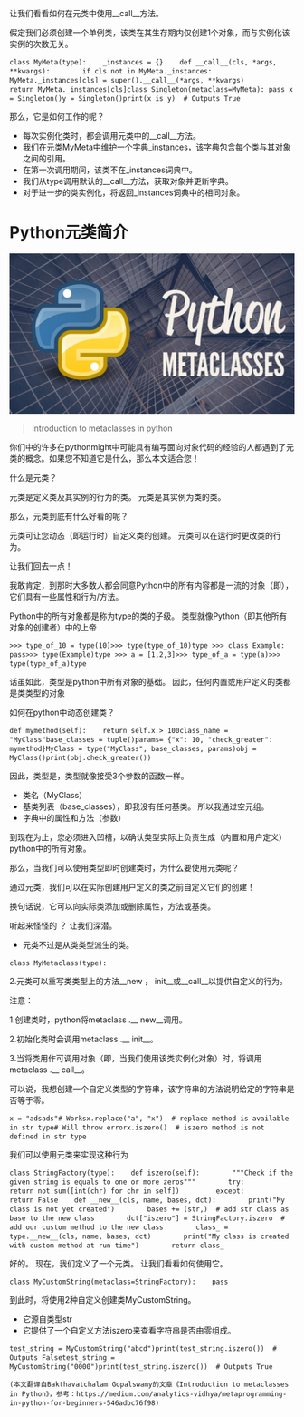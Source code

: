 
让我们看看如何在元类中使用__call__方法。

假定我们必须创建一个单例类，该类在其生存期内仅创建1个对象，而与实例化该实例的次数无关。
```
class MyMeta(type):    _instances = {}    def __call__(cls, *args, **kwargs):        if cls not in MyMeta._instances:            MyMeta._instances[cls] = super().__call__(*args, **kwargs)        return MyMeta._instances[cls]class Singleton(metaclass=MyMeta): pass x = Singleton()y = Singleton()print(x is y)  # Outputs True
```

那么，它是如何工作的呢？
+ 每次实例化类时，都会调用元类中的__call__方法。
+ 我们在元类MyMeta中维护一个字典_instances，该字典包含每个类与其对象之间的引用。
+ 在第一次调用期间，该类不在_instances词典中。
+ 我们从type调用默认的__call__方法，获取对象并更新字典。
+ 对于进一步的类实例化，将返回_instances词典中的相同对象。
# Python元类简介
![Introduction to metaclasses in python](1!HdWQ5O4fQ5NyPZhJXpbKAQ.png)
> Introduction to metaclasses in python


你们中的许多在pythonmight中可能具有编写面向对象代码的经验的人都遇到了元类的概念。如果您不知道它是什么，那么本文适合您！

什么是元类？

元类是定义类及其实例的行为的类。 元类是其实例为类的类。

那么，元类到底有什么好看的呢？

元类可让您动态（即运行时）自定义类的创建。 元类可以在运行时更改类的行为。

让我们回去一点！

我敢肯定，到那时大多数人都会同意Python中的所有内容都是一流的对象（即），它们具有一些属性和行为/方法。

Python中的所有对象都是称为type的类的子级。 类型就像Python（即其他所有对象的创建者）中的上帝
```
>>> type_of_10 = type(10)>>> type(type_of_10)type >>> class Example:       pass>>> type(Example)type >>> a = [1,2,3]>>> type_of_a = type(a)>>> type(type_of_a)type
```

话虽如此，类型是python中所有对象的基础。 因此，任何内置或用户定义的类都是类类型的对象

如何在python中动态创建类？
```
def mymethod(self):    return self.x > 100class_name = "MyClass"base_classes = tuple()params= {"x": 10, "check_greater": mymethod}MyClass = type("MyClass", base_classes, params)obj = MyClass()print(obj.check_greater())
```

因此，类型是，类型就像接受3个参数的函数一样。
+ 类名（MyClass）
+ 基类列表（base_classes），即我没有任何基类。 所以我通过空元组。
+ 字典中的属性和方法（参数）

到现在为止，您必须进入凹槽，以确认类型实际上负责生成（内置和用户定义）python中的所有对象。

那么，当我们可以使用类型即时创建类时，为什么要使用元类呢？

通过元类，我们可以在实际创建用户定义的类之前自定义它们的创建！

换句话说，它可以向实际类添加或删除属性，方法或基类。

听起来怪怪的 ？ 让我们深潜。
+ 元类不过是从类类型派生的类。
```
class MyMetaclass(type):
```

2.元类可以重写类类型上的方法__new __，__ init__或__call__以提供自定义的行为。

注意：

1.创建类时，python将metaclass .__ new__调用。

2.初始化类时会调用metaclass .__ init__。

3.当将类用作可调用对象（即，当我们使用该类实例化对象）时，将调用metaclass .__ call__。

可以说，我想创建一个自定义类型的字符串，该字符串的方法说明给定的字符串是否等于零。
```
x = "adsads"# Worksx.replace("a", "x")  # replace method is available in str type# Will throw errorx.iszero()  # iszero method is not defined in str type
```

我们可以使用元类来实现这种行为
```
class StringFactory(type):    def iszero(self):        """Check if the given string is equals to one or more zeros"""        try:            return not sum([int(chr) for chr in self])         except:            return False    def __new__(cls, name, bases, dct):        print("My class is not yet created")        bases += (str,)  # add str class as base to the new class        dct["iszero"] = StringFactory.iszero  # add our custom method to the new class        class_ = type.__new__(cls, name, bases, dct)        print("My class is created with custom method at run time")        return class_
```

好的。 现在，我们定义了一个元类。 让我们看看如何使用它。
```
class MyCustomString(metaclass=StringFactory):    pass
```

到此时，将使用2种自定义创建类MyCustomString。
+ 它源自类型str
+ 它提供了一个自定义方法iszero来查看字符串是否由零组成。
```
test_string = MyCustomString("abcd")print(test_string.iszero())  # Outputs Falsetest_string = MyCustomString("0000")print(test_string.iszero())  # Outputs True
```
```
(本文翻译自Bakthavatchalam Gopalswamy的文章《Introduction to metaclasses in Python》，参考：https://medium.com/analytics-vidhya/metaprogramming-in-python-for-beginners-546adbc76f98)
```
